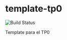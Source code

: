# template-tp0
![Build Status](https://travis-ci.org/addinkevin/template-tp0.svg?branch=master) 

Template para el TP0
